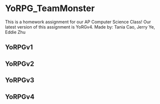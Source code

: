# YoRPG_TeamMonster
This is a homework assignment for our AP Computer Science Class!
Our latest version of this assignment is YoRGv4.
Made by: Tania Cao, Jerry Ye, Eddie Zhu

## YoRPGv1


## YoRPGv2


## YoRPGv3


## YoRPGv4

